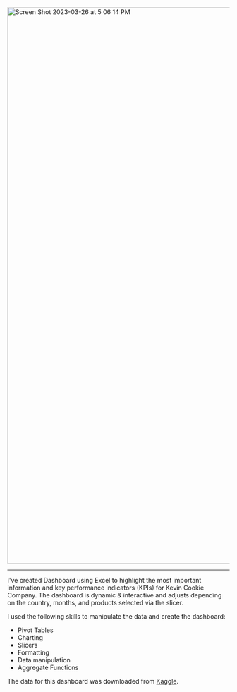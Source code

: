 <img width="1262" alt="Screen Shot 2023-03-26 at 5 06 14 PM" src="https://user-images.githubusercontent.com/90986708/227785702-a428fcd4-5403-4d75-b33f-d2fad8d79992.png">

________________

I've created Dashboard using Excel to highlight the most important information and key performance indicators (KPIs) for Kevin Cookie Company.
The dashboard is dynamic & interactive and adjusts depending on the country, months, and products selected via the slicer.

I used the following skills to manipulate the data and create the dashboard:
- Pivot Tables
- Charting
- Slicers
- Formatting
- Data manipulation
- Aggregate Functions

The data for this dashboard was downloaded from [Kaggle](https://www.kaggle.com/datasets/lawrencestratvert/kevin-cookie-company-financial-analysis).
